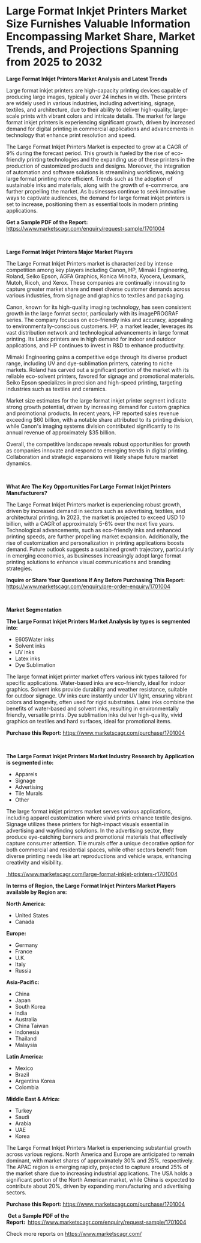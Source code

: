 <p><h1>Large Format Inkjet Printers Market Size Furnishes Valuable Information Encompassing Market Share, Market Trends, and Projections Spanning from 2025 to 2032</h1></p><p><strong>Large Format Inkjet Printers Market Analysis and Latest Trends</strong></p>
<p><p>Large format inkjet printers are high-capacity printing devices capable of producing large images, typically over 24 inches in width. These printers are widely used in various industries, including advertising, signage, textiles, and architecture, due to their ability to deliver high-quality, large-scale prints with vibrant colors and intricate details. The market for large format inkjet printers is experiencing significant growth, driven by increased demand for digital printing in commercial applications and advancements in technology that enhance print resolution and speed.</p><p>The Large Format Inkjet Printers Market is expected to grow at a CAGR of 9% during the forecast period. This growth is fueled by the rise of eco-friendly printing technologies and the expanding use of these printers in the production of customized products and designs. Moreover, the integration of automation and software solutions is streamlining workflows, making large format printing more efficient. Trends such as the adoption of sustainable inks and materials, along with the growth of e-commerce, are further propelling the market. As businesses continue to seek innovative ways to captivate audiences, the demand for large format inkjet printers is set to increase, positioning them as essential tools in modern printing applications.</p></p>
<p><strong>Get a Sample PDF of the Report:&nbsp;</strong> <a href="https://www.marketscagr.com/enquiry/request-sample/1701004?utm_campaign=3575&utm_medium=2&utm_source=Github&utm_content=ia&utm_term=27032025&utm_id=large-format-inkjet-printers">https://www.marketscagr.com/enquiry/request-sample/1701004</a></p>
<p>&nbsp;</p>
<p><strong>Large Format Inkjet Printers Major Market Players</strong></p>
<p><p>The Large Format Inkjet Printers market is characterized by intense competition among key players including Canon, HP, Mimaki Engineering, Roland, Seiko Epson, AGFA Graphics, Konica Minolta, Kyocera, Lexmark, Mutoh, Ricoh, and Xerox. These companies are continually innovating to capture greater market share and meet diverse customer demands across various industries, from signage and graphics to textiles and packaging.</p><p>Canon, known for its high-quality imaging technology, has seen consistent growth in the large format sector, particularly with its imagePROGRAF series. The company focuses on eco-friendly inks and accuracy, appealing to environmentally-conscious customers. HP, a market leader, leverages its vast distribution network and technological advancements in large format printing. Its Latex printers are in high demand for indoor and outdoor applications, and HP continues to invest in R&D to enhance productivity.</p><p>Mimaki Engineering gains a competitive edge through its diverse product range, including UV and dye-sublimation printers, catering to niche markets. Roland has carved out a significant portion of the market with its reliable eco-solvent printers, favored for signage and promotional materials. Seiko Epson specializes in precision and high-speed printing, targeting industries such as textiles and ceramics.</p><p>Market size estimates for the large format inkjet printer segment indicate strong growth potential, driven by increasing demand for custom graphics and promotional products. In recent years, HP reported sales revenue exceeding $60 billion, with a notable share attributed to its printing division, while Canon's imaging systems division contributed significantly to its annual revenue of approximately $35 billion. </p><p>Overall, the competitive landscape reveals robust opportunities for growth as companies innovate and respond to emerging trends in digital printing. Collaboration and strategic expansions will likely shape future market dynamics.</p></p>
<p>&nbsp;</p>
<p><strong>What Are The Key Opportunities For Large Format Inkjet Printers Manufacturers?</strong></p>
<p><p>The Large Format Inkjet Printers market is experiencing robust growth, driven by increased demand in sectors such as advertising, textiles, and architectural printing. In 2023, the market is projected to exceed USD 10 billion, with a CAGR of approximately 5-6% over the next five years. Technological advancements, such as eco-friendly inks and enhanced printing speeds, are further propelling market expansion. Additionally, the rise of customization and personalization in printing applications boosts demand. Future outlook suggests a sustained growth trajectory, particularly in emerging economies, as businesses increasingly adopt large format printing solutions to enhance visual communications and branding strategies.</p></p>
<p><strong>Inquire or Share Your Questions If Any Before Purchasing This Report:</strong> <a href="https://www.marketscagr.com/enquiry/pre-order-enquiry/1701004?utm_campaign=3575&utm_medium=2&utm_source=Github&utm_content=ia&utm_term=27032025&utm_id=large-format-inkjet-printers">https://www.marketscagr.com/enquiry/pre-order-enquiry/1701004</a></p>
<p>&nbsp;</p>
<p><strong>Market Segmentation</strong></p>
<p><strong>The Large Format Inkjet Printers Market Analysis by types is segmented into:</strong></p>
<p><ul><li>E605Water inks</li><li>Solvent inks</li><li>UV inks</li><li>Latex inks</li><li>Dye Sublimation</li></ul></p>
<p><p>The large format inkjet printer market offers various ink types tailored for specific applications. Water-based inks are eco-friendly, ideal for indoor graphics. Solvent inks provide durability and weather resistance, suitable for outdoor signage. UV inks cure instantly under UV light, ensuring vibrant colors and longevity, often used for rigid substrates. Latex inks combine the benefits of water-based and solvent inks, resulting in environmentally friendly, versatile prints. Dye sublimation inks deliver high-quality, vivid graphics on textiles and hard surfaces, ideal for promotional items.</p></p>
<p><strong>Purchase this Report:&nbsp;</strong><a href="https://www.marketscagr.com/purchase/1701004?utm_campaign=3575&utm_medium=2&utm_source=Github&utm_content=ia&utm_term=27032025&utm_id=large-format-inkjet-printers">https://www.marketscagr.com/purchase/1701004</a></p>
<p>&nbsp;</p>
<p><strong>The Large Format Inkjet Printers Market Industry Research by Application is segmented into:</strong></p>
<p><ul><li>Apparels</li><li>Signage</li><li>Advertising</li><li>Tile Murals</li><li>Other</li></ul></p>
<p><p>The large format inkjet printers market serves various applications, including apparel customization where vivid prints enhance textile designs. Signage utilizes these printers for high-impact visuals essential in advertising and wayfinding solutions. In the advertising sector, they produce eye-catching banners and promotional materials that effectively capture consumer attention. Tile murals offer a unique decorative option for both commercial and residential spaces, while other sectors benefit from diverse printing needs like art reproductions and vehicle wraps, enhancing creativity and visibility.</p></p>
<p><a href="https://www.marketscagr.com/large-format-inkjet-printers-r1701004?utm_campaign=3575&utm_medium=2&utm_source=Github&utm_content=ia&utm_term=27032025&utm_id=large-format-inkjet-printers">&nbsp;https://www.marketscagr.com/large-format-inkjet-printers-r1701004</a></p>
<p><strong>In terms of Region, the Large Format Inkjet Printers Market Players available by Region are:</strong></p>
<p>
    <p> <strong> North America: </strong>
        <ul>
            <li>United States</li>
            <li>Canada</li>
        </ul>
        </p> 
    <p> <strong> Europe: </strong>
        <ul>
            <li>Germany</li>
            <li>France</li>
            <li>U.K.</li>
            <li>Italy</li>
            <li>Russia</li>
        </ul>
        </p> 
    <p> <strong> Asia-Pacific: </strong>
        <ul>
            <li>China</li>
            <li>Japan</li>
            <li>South Korea</li>
            <li>India</li>
            <li>Australia</li>
            <li>China Taiwan</li>
            <li>Indonesia</li>
            <li>Thailand</li>
            <li>Malaysia</li>
        </ul>
        </p> 
    <p> <strong> Latin America: </strong>
        <ul>
            <li>Mexico</li>
            <li>Brazil</li>
            <li>Argentina Korea</li>
            <li>Colombia</li>
        </ul>
        </p> 
    <p> <strong> Middle East & Africa: </strong>
        <ul>
            <li>Turkey</li>
            <li>Saudi</li>
            <li>Arabia</li>
            <li>UAE</li>
            <li>Korea</li>
        </ul>
    </p>
    </p>
<p><p>The Large Format Inkjet Printers Market is experiencing substantial growth across various regions. North America and Europe are anticipated to remain dominant, with market shares of approximately 30% and 25%, respectively. The APAC region is emerging rapidly, projected to capture around 25% of the market share due to increasing industrial applications. The USA holds a significant portion of the North American market, while China is expected to contribute about 20%, driven by expanding manufacturing and advertising sectors.</p></p>
<p><strong>Purchase this Report: </strong><a href="https://www.marketscagr.com/purchase/1701004?utm_campaign=3575&utm_medium=2&utm_source=Github&utm_content=ia&utm_term=27032025&utm_id=large-format-inkjet-printers">https://www.marketscagr.com/purchase/1701004</a></p>
<p>&nbsp;<strong>Get a Sample PDF of the Report:&nbsp;&nbsp;</strong><a href="https://www.marketscagr.com/enquiry/request-sample/1701004?utm_campaign=3575&utm_medium=2&utm_source=Github&utm_content=ia&utm_term=27032025&utm_id=large-format-inkjet-printers">https://www.marketscagr.com/enquiry/request-sample/1701004</a></p>
<p><strong></strong></p>
<p>Check more reports on <a href="https://www.marketscagr.com/?utm_campaign=3575&utm_medium=2&utm_source=Github&utm_content=ia&utm_term=27032025&utm_id=large-format-inkjet-printers">https://www.marketscagr.com/</a></p>